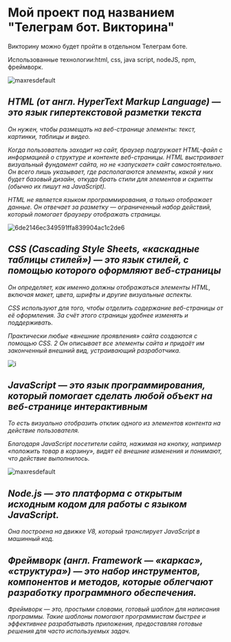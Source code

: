 # Мой проект под названием "Телеграм бот. Викторина"
Викторину можно будет пройти в отдельном Телеграм боте.

Использованные технологии:html, css, java script, nodeJS, npm, фреймворк.

![maxresdefault](https://github.com/user-attachments/assets/f1680ef1-872d-42aa-8a7c-bbf0fe3af6cd)

## *HTML (от англ. HyperText Markup Language) — это язык гипертекстовой разметки текста*
*Он нужен, чтобы размещать на веб-странице элементы: текст, картинки, таблицы и видео.*

*Когда пользователь заходит на сайт, браузер подгружает HTML-файл с информацией о структуре и контенте веб-страницы. HTML выстраивает визуальный фундамент сайта, но не «запускает» сайт самостоятельно. Он всего лишь указывает, где располагаются элементы, какой у них будет базовый дизайн, откуда брать стили для элементов и скрипты (обычно их пишут на JavaScript).*

*HTML не является языком программирования, а только отображает данные. Он отвечает за разметку — ограниченный набор действий, который помогает браузеру отображать страницы.*

![6de2146ec349591ffa839904ac1c2de6](https://github.com/user-attachments/assets/d5e9e51f-00f7-4a74-bda0-bd39b4f22009)


## *CSS (Cascading Style Sheets, «каскадные таблицы стилей») — это язык стилей, с помощью которого оформляют веб-страницы*
*Он определяет, как именно должны отображаться элементы HTML, включая макет, цвета, шрифты и другие визуальные аспекты.*

*CSS используют для того, чтобы отделить содержание веб-страницы от её оформления. За счёт этого страницы удобнее изменять и поддерживать.*

*Практически любые «внешние проявления» сайта создаются с помощью CSS. 2 Он описывает все элементы сайта и придаёт им законченный внешний вид, устраивающий разработчика.*


![i](https://github.com/user-attachments/assets/ba9cb263-df38-4f30-ae8f-45308b1bdc90)


## *JavaScript — это язык программирования, который помогает сделать любой объект на веб-странице интерактивным* ##
*То есть визуально отобразить отклик одного из элементов контента на действие пользователя.*

*Благодаря JavaScript посетители сайта, нажимая на кнопку, например «положить товар в корзину», видят её внешние изменения и понимают, что действие выполнилось.*

![maxresdefault](https://github.com/user-attachments/assets/f1680ef1-872d-42aa-8a7c-bbf0fe3af6cd)

## *Node.js — это платформа с открытым исходным кодом для работы с языком JavaScript.*
*Она построена на движке V8, который транслирует JavaScript в машинный код.*



## *Фреймворк (англ. Framework — «каркас», «структура») — это набор инструментов, компонентов и методов, которые облегчают разработку программного обеспечения.*
*Фреймворк — это, простыми словами, готовый шаблон для написания программы. Такие шаблоны помогают программистам быстрее и эффективнее разрабатывать приложения, предоставляя готовые решения для часто используемых задач.*

